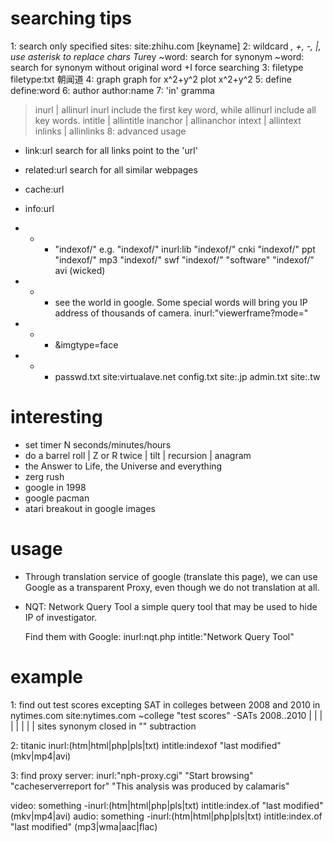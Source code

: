# searching tips
1: search only specified sites:
    site:zhihu.com  [keyname]
2: wildcard *, +, -, |,  use asterisk to replace chars
    Tur*ey
    ~word:  search for synonym
    ~word:  search for synonym without original word
    +I	force searching
3: filetype
    filetype:txt 朝闻道
4: graph
    graph for x^2+y^2
    plot x^2+y^2
5: define 
    define:word
6: author
    author:name
7: 'in' gramma
> inurl | allinurl
    inurl include the first key word, while allinurl include all key words.
> intitle | allintitle
> inanchor | allinanchor
> intext | allintext
> inlinks | allinlinks
8: advanced usage
* link:url
    search for all links point to the 'url'
* related:url
    search for all similar webpages
* cache:url
* info:url

* * * "indexof/"
  e.g.
    "indexof/" inurl:lib
    "indexof/" cnki
    "indexof/" ppt 
    "indexof/" mp3
    "indexof/" swf
    "indexof/" "software"
    "indexof/" avi (wicked)

* * * see the world in google. Some special words will bring you IP address of thousands of camera.
    inurl:"viewerframe?mode="

* * * &imgtype=face

* * * passwd.txt site:virtualave.net
      config.txt site:.jp
      admin.txt site:.tw




# interesting
* set timer N seconds/minutes/hours
* do a barrel roll | Z or R twice | tilt | recursion | anagram 
* the Answer to Life, the Universe and everything
* zerg rush
* google in 1998
* google pacman
* atari breakout in google images


# usage
* Through translation service of google (translate this page), we can use Google as a transparent 
  Proxy, even though we do not translation at all.
* NQT: Network Query Tool
    a simple query tool that may be used to hide IP of investigator.

    Find them with Google:
    inurl:nqt.php intitle:"Network Query Tool"

# example
1: find out test scores excepting SAT in colleges between 2008 and 2010 in
nytimes.com
    site:nytimes.com ~college "test scores" -SATs 2008..2010
	|            |              |       |
	|            |              |       |
      sites         synonym    closed in "" subtraction

2: titanic inurl:(htm|html|php|pls|txt) intitle:indexof "last modified" (mkv|mp4|avi)

3: find proxy server:
    inurl:"nph-proxy.cgi" "Start browsing"
    "cacheserverreport for" "This analysis was produced by calamaris"

video: something -inurl:(htm|html|php|pls|txt) intitle:index.of "last modified" (mkv|mp4|avi)
audio: something -inurl:(htm|html|php|pls|txt) intitle:index.of "last modified" (mp3|wma|aac|flac)
